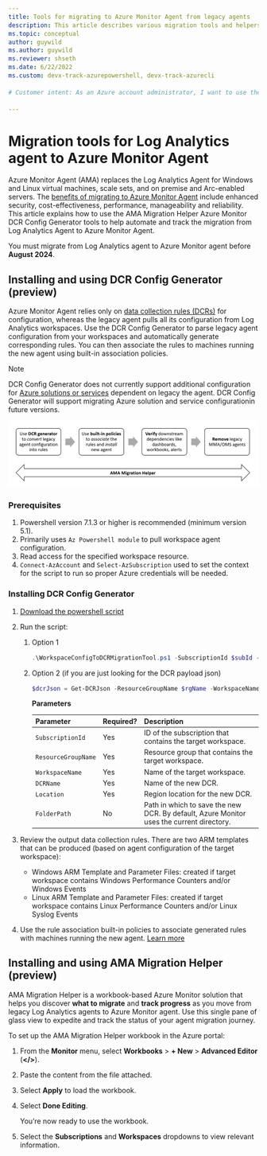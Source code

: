 ```yaml
---
title: Tools for migrating to Azure Monitor Agent from legacy agents 
description: This article describes various migration tools and helpers available for migrating from existing legacy agents to the new Azure Monitor agent (AMA) and data collection rules (DCR).
ms.topic: conceptual
author: guywild
ms.author: guywild
ms.reviewer: shseth
ms.date: 6/22/2022 
ms.custom: devx-track-azurepowershell, devx-track-azurecli

# Customer intent: As an Azure account administrator, I want to use the available Azure Monitor tools to migrate from Log Analytics agent to Azure Monitor Agent and track the status of the migration in my account.    

---
```


# Migration tools for Log Analytics agent to Azure Monitor Agent

Azure Monitor Agent (AMA) replaces the Log Analytics Agent for Windows and Linux virtual machines, scale sets, and on premise and Arc-enabled servers. The [benefits of migrating to Azure Monitor Agent](../agents/azure-monitor-agent-migration.md) include enhanced security, cost-effectiveness, performance, manageability and reliability. This article explains how to use the AMA Migration Helper Azure Monitor DCR Config Generator tools to help automate and track the migration from Log Analytics Agent to Azure Monitor Agent.

You must migrate from Log Analytics agent to Azure Monitor agent before **August 2024**. 

## Installing and using DCR Config Generator (preview)
Azure Monitor Agent relies only on [data collection rules (DCRs)](../essentials/data-collection-rule-overview.md) for configuration, whereas the legacy agent pulls all its configuration from Log Analytics workspaces. Use the DCR Config Generator to parse legacy agent configuration from your workspaces and automatically generate corresponding rules. You can then associate the rules to machines running the new agent using built-in association policies. 

> [!NOTE]
> DCR Config Generator does not currently support additional configuration for [Azure solutions or services](./azure-monitor-agent-overview.md#supported-services-and-features) dependent on legacy the agent. DCR Config Generator will support migrating Azure solution and service configurationin future versions.

![Flow diagram that shows the steps involved in agent migration.](media/azure-monitor-agent-migration/mma-to-ama-migration-steps.png)

### Prerequisites

1. Powershell version 7.1.3 or higher is recommended (minimum version 5.1).
1. Primarily uses `Az Powershell module` to pull workspace agent configuration.
1. Read access for the specified workspace resource.
1. `Connect-AzAccount` and `Select-AzSubscription` used to set the context for the script to run so proper Azure credentials will be needed.

### Installing DCR Config Generator

1. [Download the powershell script](https://github.com/microsoft/AzureMonitorCommunity/tree/master/Azure%20Services/Azure%20Monitor/Agents/Migration%20Tools)
1. Run the script:

	1. Option 1

		```powershell
		.\WorkspaceConfigToDCRMigrationTool.ps1 -SubscriptionId $subId -ResourceGroupName $rgName -WorkspaceName $workspaceName -DCRName $dcrName -Location $location -FolderPath $folderPath
		```
	1. Option 2 (if you are just looking for the DCR payload json)

		```powershell
		$dcrJson = Get-DCRJson -ResourceGroupName $rgName -WorkspaceName $workspaceName -PlatformType $platformType $dcrJson | ConvertTo-Json -Depth 10 | Out-File "<filepath>\OutputFiles\dcr_output.json"
		```
	
		**Parameters**  
		
		| Parameter | Required? | Description |
		|------|------|------|
		| `SubscriptionId` | Yes | ID of the subscription that contains the target workspace. |
		| `ResourceGroupName` | Yes | Resource group that contains the target workspace. |
		| `WorkspaceName` | Yes | Name of the target workspace. |
		| `DCRName` | Yes | Name of the new DCR. |
		| `Location` | Yes | Region location for the new DCR. |
		| `FolderPath` | No | Path in which to save the new DCR. By default, Azure Monitor uses the current directory. |  
	
1. Review the output data collection rules. There are two ARM templates that can be produced (based on agent configuration of the target workspace):
	- Windows ARM Template and Parameter Files: created if target workspace contains Windows Performance Counters and/or Windows Events
	- Linux ARM Template and Parameter Files: created if target workspace contains Linux Performance Counters and/or Linux Syslog Events
	
1. Use the rule association built-in policies to associate generated rules with machines running the new agent. [Learn more](./data-collection-rule-azure-monitor-agent.md#data-collection-rule-associations)

## Installing and using AMA Migration Helper (preview)

AMA Migration Helper is a workbook-based Azure Monitor solution that helps you discover **what to migrate** and **track progress** as you move from legacy Log Analytics agents to Azure Monitor agent. Use this single pane of glass view to expedite and track the status of your agent migration journey. 

To set up the AMA Migration Helper workbook in the Azure portal:

1. From the **Monitor** menu, select **Workbooks** > **+ New** > **Advanced Editor** (**</>**).
4. Paste the content from the file attached.
5. Select **Apply** to load the workbook. 
1. Select **Done Editing**. 

    You’re now ready to use the workbook.

1. Select the **Subscriptions** and **Workspaces** dropdowns to view relevant information.

